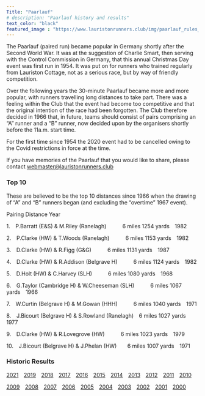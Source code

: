 ```yaml
---
Title: "Paarlauf"
# description: "Paarlauf history and results"
text_color: "black"
featured_image : "https://www.lauristonrunners.club/img/paarlauf_rules_crop.jpg"
---
```


The Paarlauf (paired run) became popular in Germany shortly after the Second World War.  It was at the suggestion of Charlie Smart, then serving with the Control Commission in Germany, that this annual Christmas Day event was first run in 1954.  It was put on for runners who trained regularly from Lauriston Cottage, not as a serious race, but by way of friendly competition.

Over the following years the 30-minute Paarlauf became more and more popular, with runners travelling long distances to take part.  There was a feeling within the Club that the event had become too competitive and that the original intention of the race had been forgotten.  The Club therefore decided in 1966 that, in future, teams should consist of pairs comprising an “A” runner and a “B” runner, now decided upon by the organisers shortly before the 11a.m. start time.

For the first time since 1954 the 2020 event had to be cancelled owing to the Covid restrictions in force at the time.

If you have memories of the Paarlauf that you would like to share, please contact webmaster@lauristonrunners.club

### Top 10

These are believed to be the top 10 distances since 1966 when the drawing of “A” and “B” runners began (and excluding the “overtime” 1967 event).

Pairing                                           Distance              Year

1.&emsp;P.Barratt (E&S) & M.Riley (Ranelagh)&emsp;&emsp;&emsp;6 miles 1254 yards&emsp;1982

2.&emsp;P.Clarke (HW) & T.Woods (Ranelagh)&emsp;&emsp;&emsp;6 miles 1153 yards&emsp;1982

3.&emsp;D.Clarke (HW) & R.Figg (G&G)&emsp;&emsp;&emsp;6 miles 1131 yards&emsp;1987

4.&emsp;D.Clarke (HW) & R.Addison (Belgrave H)&emsp;&emsp;&emsp;6 miles 1124 yards&emsp;1982

5.&emsp;D.Holt (HW) & C.Harvey (SLH)&emsp;&emsp;&emsp;6 miles 1080 yards&emsp;1968

6.&emsp;G.Taylor (Cambridge H) & W.Cheeseman (SLH)&emsp;&emsp;&emsp;6 miles 1067 yards&emsp;1966

7.&emsp;W.Curtin (Belgrave H) & M.Gowan (HHH)&emsp;&emsp;&emsp;6 miles 1040 yards&emsp;1971

8.&emsp;J.Bicourt (Belgrave H) & S.Rowland (Ranelagh)&emsp;6 miles 1027 yards&emsp;1977

9.&emsp;D.Clarke (HW) & R.Lovegrove (HW)&emsp;&emsp;&emsp;6 miles 1023 yards&emsp;1979

10.&emsp;J.Bicourt (Belgrave H) & J.Phelan (HW)&emsp;&emsp;6 miles 1007 yards&emsp;1971

### Historic Results

[2021](https://www.lauristonrunners.club/img/paarlauf/LRC-2021.jpeg)&emsp;[2019](https://www.lauristonrunners.club/img/paarlauf/LRC-2019.jpeg)&emsp;[2018](https://www.lauristonrunners.club/img/paarlauf/LRC-2018.jpeg)&emsp;[2017](https://www.lauristonrunners.club/img/paarlauf/LRC-2017.jpeg)&emsp;[2016](https://www.lauristonrunners.club/img/paarlauf/LRC-2016.jpeg)&emsp;[2015](https://www.lauristonrunners.club/img/paarlauf/LRC-2015.jpeg)&emsp;[2014](https://www.lauristonrunners.club/img/paarlauf/LRC-2014.jpeg)&emsp;[2013](https://www.lauristonrunners.club/img/paarlauf/LRC-2013.jpeg)&emsp;[2012](https://www.lauristonrunners.club/img/paarlauf/LRC-2012.jpeg)&emsp;[2011](https://www.lauristonrunners.club/img/paarlauf/LRC-2011.jpeg)&emsp;[2010](https://www.lauristonrunners.club/img/paarlauf/LRC-2010.jpeg)  

[2009](https://www.lauristonrunners.club/img/paarlauf/LRC-2009.jpeg)&emsp;[2008](https://www.lauristonrunners.club/img/paarlauf/LRC-2008.jpeg)&emsp;[2007](https://www.lauristonrunners.club/img/paarlauf/LRC-2007.jpeg)&emsp;[2006](https://www.lauristonrunners.club/img/paarlauf/LRC-2006.jpeg)&emsp;[2005](https://www.lauristonrunners.club/img/paarlauf/LRC-2005.jpeg)&emsp;[2004](https://www.lauristonrunners.club/img/paarlauf/LRC-2004.jpeg)&emsp;[2003](https://www.lauristonrunners.club/img/paarlauf/LRC-2003.jpeg)&emsp;[2002](https://www.lauristonrunners.club/img/paarlauf/LRC-2002.jpeg)&emsp;[2001](https://www.lauristonrunners.club/img/paarlauf/LRC-2001.jpeg)&emsp;[2000](https://www.lauristonrunners.club/img/paarlauf/LRC-2000.jpeg)
